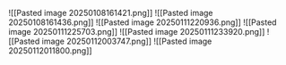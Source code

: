 ![[Pasted image 20250108161421.png]]
![[Pasted image 20250108161436.png]]
![[Pasted image 20250111220936.png]]
![[Pasted image 20250111225703.png]]
![[Pasted image 20250111233920.png]]
![[Pasted image 20250112003747.png]]
![[Pasted image 20250112011800.png]]


